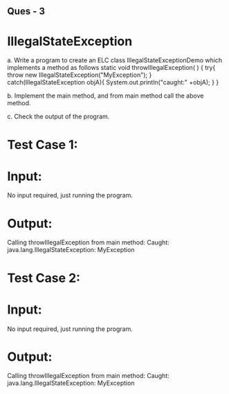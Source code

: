 Ques - 3
--------------
IllegalStateException 
===========================

a. Write a program to create an ELC class IllegalStateExceptionDemo which implements a method as follows 
   static void throwIllegalException( ) { 
	try{ 
		throw new IllegalStateException("MyException"); 
	} catch(IllegalStateException objA){
		System.out.println("caught:" +objA); 
	}
    }

b. Implement the main method, and from main method call the above method.

c. Check the output of the program.

Test Case 1:
=================
Input:
======
No input required, just running the program.

Output:
=============
Calling throwIllegalException from main method:
Caught: java.lang.IllegalStateException: MyException

Test Case 2:
============
Input:
=======
No input required, just running the program.

Output:
=======
Calling throwIllegalException from main method:
Caught: java.lang.IllegalStateException: MyException

